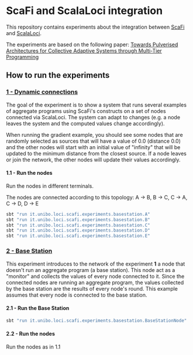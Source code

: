  # ScaFi and ScalaLoci integration

This repository contains experiments about the integration between [ScaFi](https://scafi.github.io/) and [ScalaLoci](https://scala-loci.github.io/#getting-started).

The experiments are based on the following paper: [Towards Pulverised Architectures for Collective Adaptive Systems through Multi-Tier Programming](https://ieeexplore.ieee.org/document/9599177)

## How to run the experiments

### [1 - Dynamic connections](https://github.com/vitlinda/scafi-loci-experiments/tree/main/src/main/scala/it/unibo/loci/scafi/experiments/dynamiconnections)
The goal of the experiment is to show a system that runs several examples of aggregate programs using ScaFi's constructs
on a set of nodes connected via ScalaLoci.
The system can adapt to changes (e.g. a node leaves the system and the computed values change accordingly).

When running the gradient example, you should see some nodes that are randomly selected as sources that will have a value of 0.0 (distance 0.0) and the other nodes will start with an initial value of "infinity" that will be updated to the minimum distance from the closest source.
If a node leaves or join the network, the other nodes will update their values accordingly.

#### 1.1 - Run the nodes
Run the nodes in different terminals.

The nodes are connected according to this topology:
A -> B, B -> C, C -> A, C -> D, D -> E

```bash
sbt "run it.unibo.loci.scafi.experiments.basestation.A"
sbt "run it.unibo.loci.scafi.experiments.basestation.B"
sbt "run it.unibo.loci.scafi.experiments.basestation.C"
sbt "run it.unibo.loci.scafi.experiments.basestation.D"
sbt "run it.unibo.loci.scafi.experiments.basestation.E"
``` 

### [2 - Base Station](https://github.com/vitlinda/scafi-loci-experiments/tree/main/src/main/scala/it/unibo/loci/scafi/experiments/basestation)
This experiment introduces to the network of the experiment __1__ a node that doesn't run an aggregate program (a base station). This node act as a "monitor" and collects the values of every node connected to it.
Since the connected nodes are running an aggregate program, the values collected by the base station are the results of every node's round.
This example assumes that every node is connected to the base station.

#### 2.1 - Run the Base Station
```bash
sbt "run it.unibo.loci.scafi.experiments.basestation.BaseStationNode"
```
#### 2.2 - Run the nodes
Run the nodes as in 1.1
